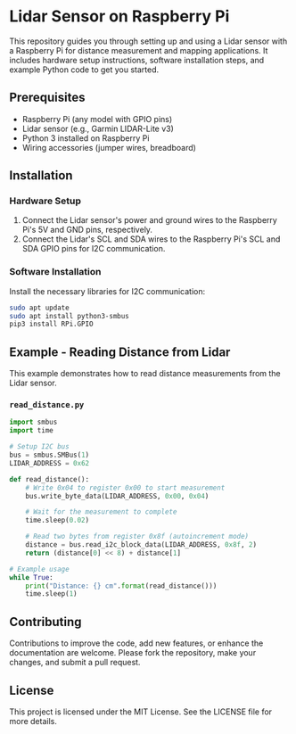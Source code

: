 # Lidar Sensor on Raspberry Pi

This repository guides you through setting up and using a Lidar sensor with a Raspberry Pi for distance measurement and mapping applications. It includes hardware setup instructions, software installation steps, and example Python code to get you started.

## Prerequisites

- Raspberry Pi (any model with GPIO pins)
- Lidar sensor (e.g., Garmin LIDAR-Lite v3)
- Python 3 installed on Raspberry Pi
- Wiring accessories (jumper wires, breadboard)

## Installation

### Hardware Setup

1. Connect the Lidar sensor's power and ground wires to the Raspberry Pi's 5V and GND pins, respectively.
2. Connect the Lidar's SCL and SDA wires to the Raspberry Pi's SCL and SDA GPIO pins for I2C communication.

### Software Installation

Install the necessary libraries for I2C communication:

```bash
sudo apt update
sudo apt install python3-smbus
pip3 install RPi.GPIO
```

## Example - Reading Distance from Lidar

This example demonstrates how to read distance measurements from the Lidar sensor.

### `read_distance.py`

```python
import smbus
import time

# Setup I2C bus
bus = smbus.SMBus(1)
LIDAR_ADDRESS = 0x62

def read_distance():
    # Write 0x04 to register 0x00 to start measurement
    bus.write_byte_data(LIDAR_ADDRESS, 0x00, 0x04)

    # Wait for the measurement to complete
    time.sleep(0.02)

    # Read two bytes from register 0x8f (autoincrement mode)
    distance = bus.read_i2c_block_data(LIDAR_ADDRESS, 0x8f, 2)
    return (distance[0] << 8) + distance[1]

# Example usage
while True:
    print("Distance: {} cm".format(read_distance()))
    time.sleep(1)
```

## Contributing

Contributions to improve the code, add new features, or enhance the documentation are welcome. Please fork the repository, make your changes, and submit a pull request.

## License

This project is licensed under the MIT License. See the LICENSE file for more details.
